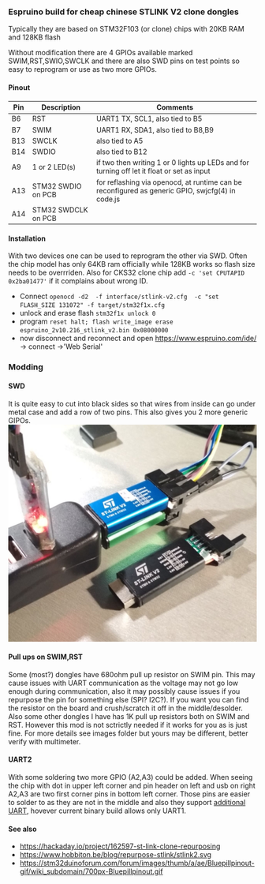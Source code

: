 ### Espruino build for cheap chinese STLINK V2 clone dongles

Typically they are based on STM32F103 (or clone) chips with 20KB RAM and 128KB flash

Without modification there are 4 GPIOs available marked SWIM,RST,SWIO,SWCLK and there are also SWD pins on test points so easy to reprogram or use as two more GPIOs.

#### Pinout
| Pin   | Description | Comments|
| ------------- | ------------- |----|
| B6 | RST  | UART1 TX, SCL1, also tied to B5 |
| B7 | SWIM | UART1 RX, SDA1, also  tied to B8,B9|
| B13 |SWCLK| also tied to A5|
| B14 |SWDIO| also tied to B12|
| A9 | 1 or 2 LED(s) | if two then writing 1 or 0 lights up LEDs and for turning off let it float or set as input |
| A13 |STM32 SWDIO on PCB| for reflashing via openocd, at runtime can be reconfigured as generic GPIO, swjcfg(4) in code.js|
| A14 |STM32 SWDCLK on PCB| |

#### Installation

With two devices one can be used to reprogram the other via SWD. Often the chip model has only 64KB ram officially while 128KB works so flash size needs to be overrriden.
Also for CKS32 clone chip add `-c 'set CPUTAPID 0x2ba01477'` if it complains about wrong ID.

- Connect `openocd -d2  -f interface/stlink-v2.cfg  -c "set FLASH_SIZE 131072" -f target/stm32f1x.cfg`
- unlock and erase flash `stm32f1x unlock 0`
- program `reset halt; flash write_image erase espruino_2v10.216_stlink_v2.bin 0x08000000`
- now disconnect and reconnect and  open https://www.espruino.com/ide/ -> connect ->'Web Serial'

### Modding

#### SWD
It is quite easy to cut into black sides so that wires from inside can go under metal case and add a row of two pins. This also gives you 2 more generic GIPOs.  ![SWD pins mod](stlinkv2-1.jpg)

#### Pull ups on SWIM,RST
Some (most?) dongles have 680ohm pull up resistor on SWIM pin. This may cause issues with UART communication as the voltage may not go low enough during communication, also it may possibly cause issues if you repurpose the pin for something else (SPI? I2C?). If you want you can find the resistor on the board and crush/scratch it off in the middle/desolder. Also some other dongles I have has 1K pull up resistors both on SWIM and RST. However this mod is not sctrictly needed if it works for you as is just fine. For more details see images folder but yours may be different, better verify with multimeter.

#### UART2
With some soldering two more GPIO (A2,A3) could be added. When seeing the chip with dot in upper left corner and pin header on left and usb on right A2,A3 are two first corner pins in bottom left corner. Those pins are easier to solder to as they are not in the middle and also they support [additional UART](https://github.com/RadioOperator/STM32F103C8T6_CMSIS-DAP_SWO/blob/master/Doc/STLINK_V2A_V2B/Schematic(part)%20STLINK_V2A_V2B.jpg), hovever current binary build allows only UART1.

#### See also
- https://hackaday.io/project/162597-st-link-clone-repurposing
- https://www.hobbiton.be/blog/repurpose-stlink/stlink2.svg
- https://stm32duinoforum.com/forum/images/thumb/a/ae/Bluepillpinout-gif/wiki_subdomain/700px-Bluepillpinout.gif
